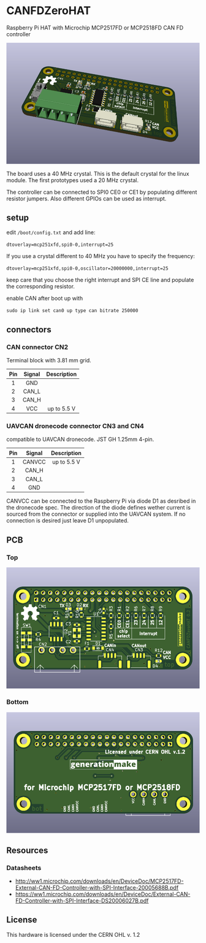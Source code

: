 # CANFDZeroHAT
Raspberry Pi HAT with Microchip MCP2517FD or MCP2518FD CAN FD controller

![CANFDZeroHAT rendering](docs/images/CANFDZeroHAT_rendering.png)

The board uses a 40 MHz crystal. This is the default crystal for the linux module. The first prototypes used a 20 MHz crystal.

The controller can be connected to SPI0 CE0 or CE1 by populating different resistor jumpers. Also different GPIOs can be used as interrupt.

## setup

edit `/boot/config.txt` and add line:

`dtoverlay=mcp251xfd,spi0-0,interrupt=25`

If you use a crystal different to 40 MHz you have to specify the frequency:

`dtoverlay=mcp251xfd,spi0-0,oscillator=20000000,interrupt=25`

keep care that you choose the right interrupt and SPI CE line and populate the corresponding resistor.

enable CAN after boot up with

`sudo ip link set can0 up type can bitrate 250000`

## connectors

### CAN connector CN2

Terminal block with 3.81 mm grid.

| **Pin** | **Signal**    | **Description**                  |
|:-------:|:-------------:|:--------------------------------:|
| 1       | GND           |                                  |
| 2       | CAN_L         |                                  |
| 3       | CAN_H         |                                  |
| 4       | VCC           | up to 5.5 V                      |

### UAVCAN dronecode connector CN3 and CN4

compatible to UAVCAN dronecode. JST GH 1.25mm 4-pin.

| **Pin** | **Signal**    | **Description**                  |
|:-------:|:-------------:|:--------------------------------:|
| 1       | CANVCC        | up to 5.5 V                      |
| 2       | CAN_H         |                                  |
| 3       | CAN_L         |                                  |
| 4       | GND           |                                  |

CANVCC can be connected to the Raspberry Pi via diode D1 as desribed in the dronecode spec. The direction of the diode defines wether current is sourced from the connector or supplied into the UAVCAN system. If no connection is desired just leave D1 unpopulated.

## PCB

### Top

![CANFDZeroHAT PCB top](docs/images/CANFDZeroHAT_top.png)

### Bottom

![CANFDZeroHAT PCB bot](docs/images/CANFDZeroHAT_bot.png)


## Resources

### Datasheets

 * http://ww1.microchip.com/downloads/en/DeviceDoc/MCP2517FD-External-CAN-FD-Controller-with-SPI-Interface-20005688B.pdf
 * https://ww1.microchip.com/downloads/en/DeviceDoc/External-CAN-FD-Controller-with-SPI-Interface-DS20006027B.pdf

## License

This hardware is licensed under the CERN OHL v. 1.2
